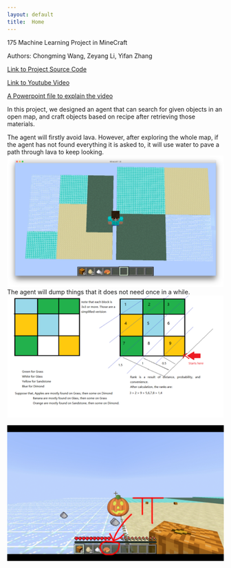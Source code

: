 ```yaml
---
layout: default
title:  Home
---
```

175 Machine Learning Project in MineCraft

Authors: Chongming Wang, Zeyang Li, Yifan Zhang

<a href="https://github.com/chicomy/CS_175_malmo_project/blob/master/docs/project2.py">Link to Project Source Code</a>

<a href="https://youtu.be/lLSKd205U9M">Link to Youtube Video</a>

<a href="https://github.com/chicomy/CS_175_malmo_project/blob/master/PPT.pptx">A Powerpoint file to explain the video</a>


In this project, we designed an agent that can search for given objects in an open map, and craft objects based on recipe after retrieving those materials.

The agent will firstly avoid lava. However, after exploring the whole map, if the agent has not found everything it is asked to, it will use water to pave a path through lava to keep looking.
<img src="/docs/Photos/%E5%BE%AE%E4%BF%A1%E5%9B%BE%E7%89%87_20170530203615.png" alt="Overview">
The agent will dump things that it does not need once in a while.
<img src="/docs/Photos/Ranking.png" alt="Ranking Algo">

<img src="/docs/Photos/pumpkinpie.jpg" alt="Finished">

